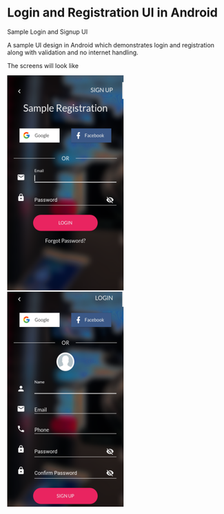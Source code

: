 # Login and Registration UI in Android
Sample Login and Signup UI

A sample UI design in Android which demonstrates login and registration along with validation and no internet handling.

The screens will look like

<img src="https://github.com/prudhvirajkumar10/sampleloginandsignupui/blob/master/screens/login.png" alt="Login"
   width="270" height="500"/>
<img src="https://github.com/prudhvirajkumar10/sampleloginandsignupui/blob/master/screens/register.png" alt="Register"
   width="270" height="500"/>


